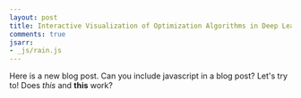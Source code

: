 ```yaml
---
layout: post
title: Interactive Visualization of Optimization Algorithms in Deep Learning
comments: true
jsarr:
- _js/rain.js
---
```


Here is a new blog post.
Can you include javascript in a blog post? Let's try to!
Does _this_ and **this** work?

<div id="rain"></div>
